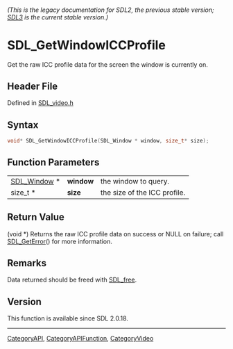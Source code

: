 ###### (This is the legacy documentation for SDL2, the previous stable version; [SDL3](https://wiki.libsdl.org/SDL3/) is the current stable version.)
# SDL_GetWindowICCProfile

Get the raw ICC profile data for the screen the window is currently on.

## Header File

Defined in [SDL_video.h](https://github.com/libsdl-org/SDL/blob/SDL2/include/SDL_video.h)

## Syntax

```c
void* SDL_GetWindowICCProfile(SDL_Window * window, size_t* size);
```

## Function Parameters

|                            |            |                              |
| -------------------------- | ---------- | ---------------------------- |
| [SDL_Window](SDL_Window) * | **window** | the window to query.         |
| size_t *                   | **size**   | the size of the ICC profile. |

## Return Value

(void *) Returns the raw ICC profile data on success or NULL on failure;
call [SDL_GetError](SDL_GetError)() for more information.

## Remarks

Data returned should be freed with [SDL_free](SDL_free).

## Version

This function is available since SDL 2.0.18.

----
[CategoryAPI](CategoryAPI), [CategoryAPIFunction](CategoryAPIFunction), [CategoryVideo](CategoryVideo)

